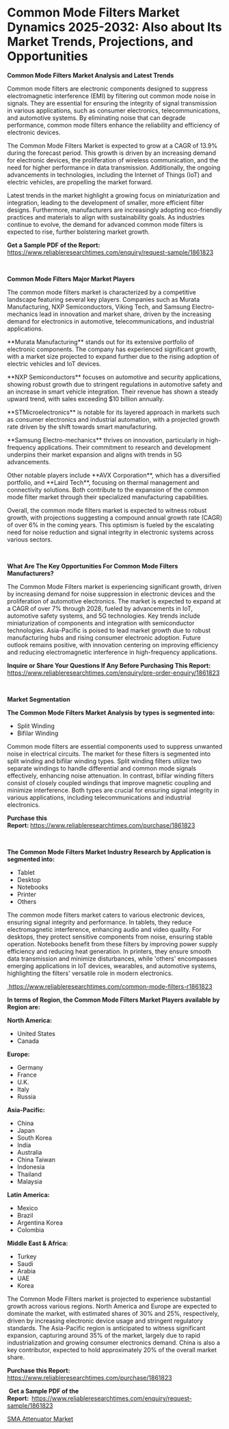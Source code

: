 <p><h1>Common Mode Filters Market Dynamics 2025-2032: Also about Its Market Trends, Projections, and Opportunities</h1></p><p><strong>Common Mode Filters Market Analysis and Latest Trends</strong></p>
<p><p>Common mode filters are electronic components designed to suppress electromagnetic interference (EMI) by filtering out common mode noise in signals. They are essential for ensuring the integrity of signal transmission in various applications, such as consumer electronics, telecommunications, and automotive systems. By eliminating noise that can degrade performance, common mode filters enhance the reliability and efficiency of electronic devices.</p><p>The Common Mode Filters Market is expected to grow at a CAGR of 13.9% during the forecast period. This growth is driven by an increasing demand for electronic devices, the proliferation of wireless communication, and the need for higher performance in data transmission. Additionally, the ongoing advancements in technologies, including the Internet of Things (IoT) and electric vehicles, are propelling the market forward. </p><p>Latest trends in the market highlight a growing focus on miniaturization and integration, leading to the development of smaller, more efficient filter designs. Furthermore, manufacturers are increasingly adopting eco-friendly practices and materials to align with sustainability goals. As industries continue to evolve, the demand for advanced common mode filters is expected to rise, further bolstering market growth.</p></p>
<p><strong>Get a Sample PDF of the Report:&nbsp;</strong> <a href="https://www.reliableresearchtimes.com/enquiry/request-sample/1861823?utm_campaign=1933&utm_medium=2&utm_source=Github&utm_content=ia&utm_term=12022025&utm_id=common-mode-filters">https://www.reliableresearchtimes.com/enquiry/request-sample/1861823</a></p>
<p>&nbsp;</p>
<p><strong>Common Mode Filters Major Market Players</strong></p>
<p><p>The common mode filters market is characterized by a competitive landscape featuring several key players. Companies such as Murata Manufacturing, NXP Semiconductors, Viking Tech, and Samsung Electro-mechanics lead in innovation and market share, driven by the increasing demand for electronics in automotive, telecommunications, and industrial applications. </p><p>**Murata Manufacturing** stands out for its extensive portfolio of electronic components. The company has experienced significant growth, with a market size projected to expand further due to the rising adoption of electric vehicles and IoT devices. </p><p>**NXP Semiconductors** focuses on automotive and security applications, showing robust growth due to stringent regulations in automotive safety and an increase in smart vehicle integration. Their revenue has shown a steady upward trend, with sales exceeding $10 billion annually.</p><p>**STMicroelectronics** is notable for its layered approach in markets such as consumer electronics and industrial automation, with a projected growth rate driven by the shift towards smart manufacturing.</p><p>**Samsung Electro-mechanics** thrives on innovation, particularly in high-frequency applications. Their commitment to research and development underpins their market expansion and aligns with trends in 5G advancements.</p><p>Other notable players include **AVX Corporation**, which has a diversified portfolio, and **Laird Tech**, focusing on thermal management and connectivity solutions. Both contribute to the expansion of the common mode filter market through their specialized manufacturing capabilities.</p><p>Overall, the common mode filters market is expected to witness robust growth, with projections suggesting a compound annual growth rate (CAGR) of over 6% in the coming years. This optimism is fueled by the escalating need for noise reduction and signal integrity in electronic systems across various sectors.</p></p>
<p>&nbsp;</p>
<p><strong>What Are The Key Opportunities For Common Mode Filters Manufacturers?</strong></p>
<p><p>The Common Mode Filters market is experiencing significant growth, driven by increasing demand for noise suppression in electronic devices and the proliferation of automotive electronics. The market is expected to expand at a CAGR of over 7% through 2028, fueled by advancements in IoT, automotive safety systems, and 5G technologies. Key trends include miniaturization of components and integration with semiconductor technologies. Asia-Pacific is poised to lead market growth due to robust manufacturing hubs and rising consumer electronic adoption. Future outlook remains positive, with innovation centering on improving efficiency and reducing electromagnetic interference in high-frequency applications.</p></p>
<p><strong>Inquire or Share Your Questions If Any Before Purchasing This Report:</strong> <a href="https://www.reliableresearchtimes.com/enquiry/pre-order-enquiry/1861823?utm_campaign=1933&utm_medium=2&utm_source=Github&utm_content=ia&utm_term=12022025&utm_id=common-mode-filters">https://www.reliableresearchtimes.com/enquiry/pre-order-enquiry/1861823</a></p>
<p>&nbsp;</p>
<p><strong>Market Segmentation</strong></p>
<p><strong>The Common Mode Filters Market Analysis by types is segmented into:</strong></p>
<p><ul><li>Split Winding</li><li>Bifilar Winding</li></ul></p>
<p><p>Common mode filters are essential components used to suppress unwanted noise in electrical circuits. The market for these filters is segmented into split winding and bifilar winding types. Split winding filters utilize two separate windings to handle differential and common mode signals effectively, enhancing noise attenuation. In contrast, bifilar winding filters consist of closely coupled windings that improve magnetic coupling and minimize interference. Both types are crucial for ensuring signal integrity in various applications, including telecommunications and industrial electronics.</p></p>
<p><strong>Purchase this Report:&nbsp;</strong><a href="https://www.reliableresearchtimes.com/purchase/1861823?utm_campaign=1933&utm_medium=2&utm_source=Github&utm_content=ia&utm_term=12022025&utm_id=common-mode-filters">https://www.reliableresearchtimes.com/purchase/1861823</a></p>
<p>&nbsp;</p>
<p><strong>The Common Mode Filters Market Industry Research by Application is segmented into:</strong></p>
<p><ul><li>Tablet</li><li>Desktop</li><li>Notebooks</li><li>Printer</li><li>Others</li></ul></p>
<p><p>The common mode filters market caters to various electronic devices, ensuring signal integrity and performance. In tablets, they reduce electromagnetic interference, enhancing audio and video quality. For desktops, they protect sensitive components from noise, ensuring stable operation. Notebooks benefit from these filters by improving power supply efficiency and reducing heat generation. In printers, they ensure smooth data transmission and minimize disturbances, while 'others' encompasses emerging applications in IoT devices, wearables, and automotive systems, highlighting the filters' versatile role in modern electronics.</p></p>
<p><a href="https://www.reliableresearchtimes.com/common-mode-filters-r1861823?utm_campaign=1933&utm_medium=2&utm_source=Github&utm_content=ia&utm_term=12022025&utm_id=common-mode-filters">&nbsp;https://www.reliableresearchtimes.com/common-mode-filters-r1861823</a></p>
<p><strong>In terms of Region, the Common Mode Filters Market Players available by Region are:</strong></p>
<p>
    <p> <strong> North America: </strong>
        <ul>
            <li>United States</li>
            <li>Canada</li>
        </ul>
        </p> 
    <p> <strong> Europe: </strong>
        <ul>
            <li>Germany</li>
            <li>France</li>
            <li>U.K.</li>
            <li>Italy</li>
            <li>Russia</li>
        </ul>
        </p> 
    <p> <strong> Asia-Pacific: </strong>
        <ul>
            <li>China</li>
            <li>Japan</li>
            <li>South Korea</li>
            <li>India</li>
            <li>Australia</li>
            <li>China Taiwan</li>
            <li>Indonesia</li>
            <li>Thailand</li>
            <li>Malaysia</li>
        </ul>
        </p> 
    <p> <strong> Latin America: </strong>
        <ul>
            <li>Mexico</li>
            <li>Brazil</li>
            <li>Argentina Korea</li>
            <li>Colombia</li>
        </ul>
        </p> 
    <p> <strong> Middle East & Africa: </strong>
        <ul>
            <li>Turkey</li>
            <li>Saudi</li>
            <li>Arabia</li>
            <li>UAE</li>
            <li>Korea</li>
        </ul>
    </p>
    </p>
<p><p>The Common Mode Filters market is projected to experience substantial growth across various regions. North America and Europe are expected to dominate the market, with estimated shares of 30% and 25%, respectively, driven by increasing electronic device usage and stringent regulatory standards. The Asia-Pacific region is anticipated to witness significant expansion, capturing around 35% of the market, largely due to rapid industrialization and growing consumer electronics demand. China is also a key contributor, expected to hold approximately 20% of the overall market share.</p></p>
<p><strong>Purchase this Report: </strong><a href="https://www.reliableresearchtimes.com/purchase/1861823?utm_campaign=1933&utm_medium=2&utm_source=Github&utm_content=ia&utm_term=12022025&utm_id=common-mode-filters">https://www.reliableresearchtimes.com/purchase/1861823</a></p>
<p>&nbsp;<strong>Get a Sample PDF of the Report:&nbsp;&nbsp;</strong><a href="https://www.reliableresearchtimes.com/enquiry/request-sample/1861823?utm_campaign=1933&utm_medium=2&utm_source=Github&utm_content=ia&utm_term=12022025&utm_id=common-mode-filters">https://www.reliableresearchtimes.com/enquiry/request-sample/1861823</a></p>
<p><strong></strong></p>
<p><p><a href="https://github.com/nathandecarvalho/Market-Research-Report-List-6/blob/main/sma-attenuator-market.md?utm_campaign=1933&utm_medium=2&utm_source=Github&utm_content=ia&utm_term=12022025&utm_id=common-mode-filters">SMA Attenuator Market</a></p></p>
